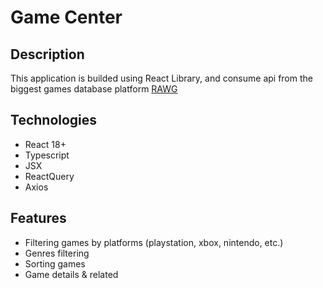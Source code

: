 # Game Center

## Description

This application is builded using React Library, and consume api from the biggest games database platform [RAWG](https://rawg.io/)

## Technologies

- React 18+
- Typescript
- JSX
- ReactQuery
- Axios

## Features

- Filtering games by platforms (playstation, xbox, nintendo, etc.)
- Genres filtering
- Sorting games
- Game details & related
